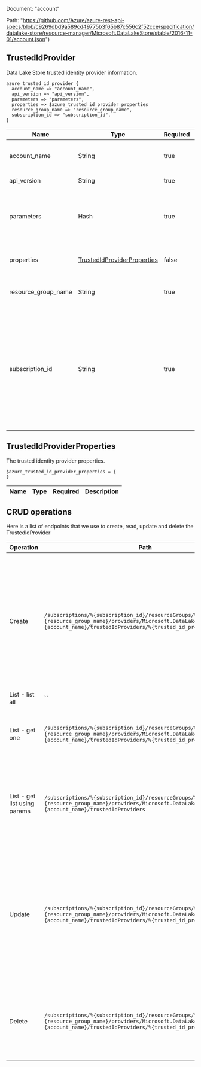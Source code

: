 Document: "account"


Path: "https://github.com/Azure/azure-rest-api-specs/blob/c9269dbd9a589cd49775b3f65b87c556c2f52cce/specification/datalake-store/resource-manager/Microsoft.DataLakeStore/stable/2016-11-01/account.json")

## TrustedIdProvider

Data Lake Store trusted identity provider information.

```puppet
azure_trusted_id_provider {
  account_name => "account_name",
  api_version => "api_version",
  parameters => "parameters",
  properties => $azure_trusted_id_provider_properties
  resource_group_name => "resource_group_name",
  subscription_id => "subscription_id",
}
```

| Name        | Type           | Required       | Description       |
| ------------- | ------------- | ------------- | ------------- |
|account_name | String | true | The name of the Data Lake Store account. |
|api_version | String | true | Client Api Version. |
|parameters | Hash | true | Parameters supplied to create or replace the trusted identity provider. |
|properties | [TrustedIdProviderProperties](#trustedidproviderproperties) | false | The trusted identity provider properties. |
|resource_group_name | String | true | The name of the Azure resource group. |
|subscription_id | String | true | Gets subscription credentials which uniquely identify Microsoft Azure subscription. The subscription ID forms part of the URI for every service call. |
        
## TrustedIdProviderProperties

The trusted identity provider properties.

```puppet
$azure_trusted_id_provider_properties = {
}
```

| Name        | Type           | Required       | Description       |
| ------------- | ------------- | ------------- | ------------- |



## CRUD operations

Here is a list of endpoints that we use to create, read, update and delete the TrustedIdProvider

| Operation | Path | Verb | Description | OperationID |
| ------------- | ------------- | ------------- | ------------- | ------------- |
|Create|`/subscriptions/%{subscription_id}/resourceGroups/%{resource_group_name}/providers/Microsoft.DataLakeStore/accounts/%{account_name}/trustedIdProviders/%{trusted_id_provider_name}`|Put|Creates or updates the specified trusted identity provider. During update, the trusted identity provider with the specified name will be replaced with this new provider|TrustedIdProviders_CreateOrUpdate|
|List - list all|``||||
|List - get one|`/subscriptions/%{subscription_id}/resourceGroups/%{resource_group_name}/providers/Microsoft.DataLakeStore/accounts/%{account_name}/trustedIdProviders/%{trusted_id_provider_name}`|Get|Gets the specified Data Lake Store trusted identity provider.|TrustedIdProviders_Get|
|List - get list using params|`/subscriptions/%{subscription_id}/resourceGroups/%{resource_group_name}/providers/Microsoft.DataLakeStore/accounts/%{account_name}/trustedIdProviders`|Get|Lists the Data Lake Store trusted identity providers within the specified Data Lake Store account.|TrustedIdProviders_ListByAccount|
|Update|`/subscriptions/%{subscription_id}/resourceGroups/%{resource_group_name}/providers/Microsoft.DataLakeStore/accounts/%{account_name}/trustedIdProviders/%{trusted_id_provider_name}`|Put|Creates or updates the specified trusted identity provider. During update, the trusted identity provider with the specified name will be replaced with this new provider|TrustedIdProviders_CreateOrUpdate|
|Delete|`/subscriptions/%{subscription_id}/resourceGroups/%{resource_group_name}/providers/Microsoft.DataLakeStore/accounts/%{account_name}/trustedIdProviders/%{trusted_id_provider_name}`|Delete|Deletes the specified trusted identity provider from the specified Data Lake Store account|TrustedIdProviders_Delete|
